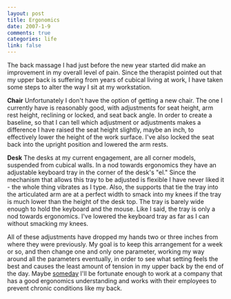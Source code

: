 ```yaml
--- 
layout: post
title: Ergonomics
date: 2007-1-9
comments: true
categories: life
link: false
---
```

The back massage I had just before the new year started did make an improvement in my overall level of pain. Since the therapist pointed out that my upper back is suffering from years of cubical living at work, I have taken some steps to alter the way I sit at my workstation.

<strong>Chair</strong>
Unfortunately I don't have the option of getting a new chair. The one I currently have is reasonably good, with adjustments for seat height, arm rest height, reclining or locked, and seat back angle. In order to create a baseline, so that I can tell which adjustment or adjustments makes a difference I have raised the seat height slightly, maybe an inch, to effectively lower the height of the work surface. I've also locked the seat back into the upright position and lowered the arm rests.

<strong>Desk</strong>
The desks at my current engagement, are all corner models, suspended from cubical walls. In a nod towards ergonomics they have an adjustable keyboard tray in the corner of the desk's "el." Since the mechanism that allows this tray to be adjusted is flexible I have never liked it - the whole thing vibrates as I type. Also, the supports that tie the tray into the articulated arm are at a perfect width to smack into my knees if the tray is much lower than the height of the desk top. The tray is barely wide enough to hold the keyboard and the mouse. Like I said, the tray is only a nod towards ergonomics. I've lowered the keyboard tray as far as I can without smacking my knees.

All of these adjustments have dropped my hands two or three inches from where they were previously. My goal is to keep this arrangement for a week or so, and then change one and only one parameter, working my way around all the parameters eventually, in order to see what setting feels the best and causes the least amount of tension in my upper back by the end of the day.  Maybe <a href="#" title="I'm going to be changing jobs very soon. More on this later.">someday</a> I'll be fortunate enough to work at a company that has a good ergonomics understanding and works with their employees to prevent chronic conditions like my back.
